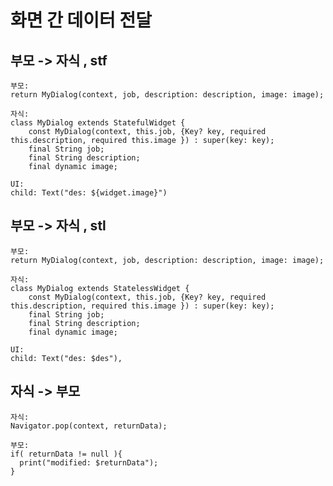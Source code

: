 # 화면 간 데이터 전달

## 부모 -> 자식 , stf
    부모: 
    return MyDialog(context, job, description: description, image: image);

    자식:
    class MyDialog extends StatefulWidget {
        const MyDialog(context, this.job, {Key? key, required this.description, required this.image }) : super(key: key);
        final String job;
        final String description;
        final dynamic image;
    
    UI:
    child: Text("des: ${widget.image}")

## 부모 -> 자식 , stl
    부모: 
    return MyDialog(context, job, description: description, image: image);

    자식:
    class MyDialog extends StatelessWidget {
        const MyDialog(context, this.job, {Key? key, required this.description, required this.image }) : super(key: key);
        final String job;
        final String description;
        final dynamic image;

    UI:
    child: Text("des: $des"),

## 자식 -> 부모
    자식:
    Navigator.pop(context, returnData);

    부모:
    if( returnData != null ){
      print("modified: $returnData");
    }